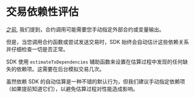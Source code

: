 # 交易依赖性评估

[之前](./variable-outputs.md), 我们提到，合约调用可能需要您手动指定外部合约或变量输出。

但是，当您调用合约函数或尝试发送交易时，SDK 始终会自动估计这些依赖关系并仔细检查一切是否正常。

SDK 使用 `estimateTxDependencies` 辅助函数来设置在估算过程中发现的任何缺失的依赖项。这需要在后台模拟交易几次。

<!-- <<< ../../../packages/account/src/providers/provider.ts#Provider-sendTransaction{ts:line-numbers} -->

虽然依赖 SDK 的自动估算是一种不错的默认行为，但我们建议手动指定依赖项（如果提前知道它们），以避免估算过程对性能造成影响。
